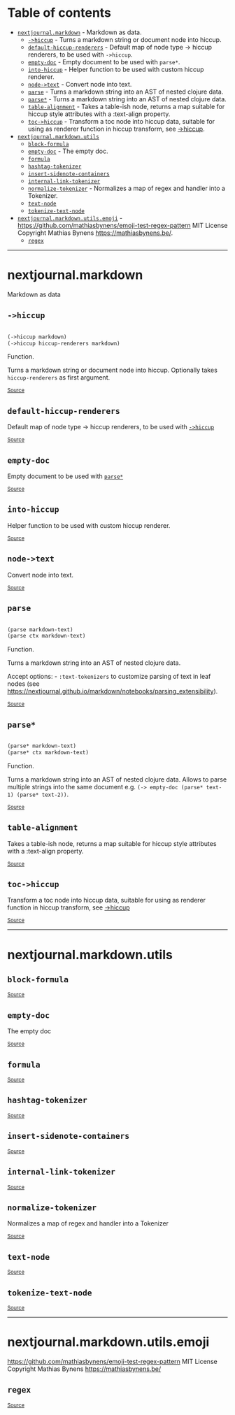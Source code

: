 # Table of contents
-  [`nextjournal.markdown`](#nextjournal.markdown)  - Markdown as data.
    -  [`->hiccup`](#nextjournal.markdown/->hiccup) - Turns a markdown string or document node into hiccup.
    -  [`default-hiccup-renderers`](#nextjournal.markdown/default-hiccup-renderers) - Default map of node type -> hiccup renderers, to be used with <code>-&gt;hiccup</code>.
    -  [`empty-doc`](#nextjournal.markdown/empty-doc) - Empty document to be used with <code>parse*</code>.
    -  [`into-hiccup`](#nextjournal.markdown/into-hiccup) - Helper function to be used with custom hiccup renderer.
    -  [`node->text`](#nextjournal.markdown/node->text) - Convert node into text.
    -  [`parse`](#nextjournal.markdown/parse) - Turns a markdown string into an AST of nested clojure data.
    -  [`parse*`](#nextjournal.markdown/parse*) - Turns a markdown string into an AST of nested clojure data.
    -  [`table-alignment`](#nextjournal.markdown/table-alignment) - Takes a table-ish node, returns a map suitable for hiccup style attributes with a :text-align property.
    -  [`toc->hiccup`](#nextjournal.markdown/toc->hiccup) - Transform a toc node into hiccup data, suitable for using as renderer function in hiccup transform, see [->hiccup](#markdown.transform/toc->hiccup).
-  [`nextjournal.markdown.utils`](#nextjournal.markdown.utils) 
    -  [`block-formula`](#nextjournal.markdown.utils/block-formula)
    -  [`empty-doc`](#nextjournal.markdown.utils/empty-doc) - The empty doc.
    -  [`formula`](#nextjournal.markdown.utils/formula)
    -  [`hashtag-tokenizer`](#nextjournal.markdown.utils/hashtag-tokenizer)
    -  [`insert-sidenote-containers`](#nextjournal.markdown.utils/insert-sidenote-containers)
    -  [`internal-link-tokenizer`](#nextjournal.markdown.utils/internal-link-tokenizer)
    -  [`normalize-tokenizer`](#nextjournal.markdown.utils/normalize-tokenizer) - Normalizes a map of regex and handler into a Tokenizer.
    -  [`text-node`](#nextjournal.markdown.utils/text-node)
    -  [`tokenize-text-node`](#nextjournal.markdown.utils/tokenize-text-node)
-  [`nextjournal.markdown.utils.emoji`](#nextjournal.markdown.utils.emoji)  - https://github.com/mathiasbynens/emoji-test-regex-pattern MIT License Copyright Mathias Bynens <https://mathiasbynens.be/>.
    -  [`regex`](#nextjournal.markdown.utils.emoji/regex)

-----
# <a name="nextjournal.markdown">nextjournal.markdown</a>


Markdown as data




## <a name="nextjournal.markdown/->hiccup">`->hiccup`</a>
``` clojure

(->hiccup markdown)
(->hiccup hiccup-renderers markdown)
```
Function.

Turns a markdown string or document node into hiccup. Optionally takes
  `hiccup-renderers` as first argument.
<p><sub><a href="https://github.com/nextjournal/markdown/blob/main/src/nextjournal/markdown.cljc#L45-L53">Source</a></sub></p>

## <a name="nextjournal.markdown/default-hiccup-renderers">`default-hiccup-renderers`</a>




Default map of node type -> hiccup renderers, to be used with [`->hiccup`](#nextjournal.markdown/->hiccup)
<p><sub><a href="https://github.com/nextjournal/markdown/blob/main/src/nextjournal/markdown.cljc#L41-L43">Source</a></sub></p>

## <a name="nextjournal.markdown/empty-doc">`empty-doc`</a>




Empty document to be used with [`parse*`](#nextjournal.markdown/parse*)
<p><sub><a href="https://github.com/nextjournal/markdown/blob/main/src/nextjournal/markdown.cljc#L8-L10">Source</a></sub></p>

## <a name="nextjournal.markdown/into-hiccup">`into-hiccup`</a>




Helper function to be used with custom hiccup renderer.
<p><sub><a href="https://github.com/nextjournal/markdown/blob/main/src/nextjournal/markdown.cljc#L59-L61">Source</a></sub></p>

## <a name="nextjournal.markdown/node->text">`node->text`</a>




Convert node into text.
<p><sub><a href="https://github.com/nextjournal/markdown/blob/main/src/nextjournal/markdown.cljc#L55-L57">Source</a></sub></p>

## <a name="nextjournal.markdown/parse">`parse`</a>
``` clojure

(parse markdown-text)
(parse ctx markdown-text)
```
Function.

Turns a markdown string into an AST of nested clojure data.

  Accept options:
    - `:text-tokenizers` to customize parsing of text in leaf nodes (see https://nextjournal.github.io/markdown/notebooks/parsing_extensibility).
  
<p><sub><a href="https://github.com/nextjournal/markdown/blob/main/src/nextjournal/markdown.cljc#L22-L37">Source</a></sub></p>

## <a name="nextjournal.markdown/parse*">`parse*`</a>
``` clojure

(parse* markdown-text)
(parse* ctx markdown-text)
```
Function.

Turns a markdown string into an AST of nested clojure data.
  Allows to parse multiple strings into the same document
  e.g. `(-> empty-doc (parse* text-1) (parse* text-2))`.
<p><sub><a href="https://github.com/nextjournal/markdown/blob/main/src/nextjournal/markdown.cljc#L12-L20">Source</a></sub></p>

## <a name="nextjournal.markdown/table-alignment">`table-alignment`</a>




Takes a table-ish node, returns a map suitable for hiccup style attributes with a :text-align property.
<p><sub><a href="https://github.com/nextjournal/markdown/blob/main/src/nextjournal/markdown.cljc#L63-L65">Source</a></sub></p>

## <a name="nextjournal.markdown/toc->hiccup">`toc->hiccup`</a>




Transform a toc node into hiccup data, suitable for using as renderer function in hiccup transform, see [->hiccup](#markdown.transform/toc->hiccup)
<p><sub><a href="https://github.com/nextjournal/markdown/blob/main/src/nextjournal/markdown.cljc#L67-L69">Source</a></sub></p>

-----
# <a name="nextjournal.markdown.utils">nextjournal.markdown.utils</a>






## <a name="nextjournal.markdown.utils/block-formula">`block-formula`</a>



<p><sub><a href="https://github.com/nextjournal/markdown/blob/main/src/nextjournal/markdown/utils.cljc#L23-L23">Source</a></sub></p>

## <a name="nextjournal.markdown.utils/empty-doc">`empty-doc`</a>




The empty doc
<p><sub><a href="https://github.com/nextjournal/markdown/blob/main/src/nextjournal/markdown/utils.cljc#L5-L7">Source</a></sub></p>

## <a name="nextjournal.markdown.utils/formula">`formula`</a>



<p><sub><a href="https://github.com/nextjournal/markdown/blob/main/src/nextjournal/markdown/utils.cljc#L21-L21">Source</a></sub></p>

## <a name="nextjournal.markdown.utils/hashtag-tokenizer">`hashtag-tokenizer`</a>



<p><sub><a href="https://github.com/nextjournal/markdown/blob/main/src/nextjournal/markdown/utils.cljc#L13-L13">Source</a></sub></p>

## <a name="nextjournal.markdown.utils/insert-sidenote-containers">`insert-sidenote-containers`</a>



<p><sub><a href="https://github.com/nextjournal/markdown/blob/main/src/nextjournal/markdown/utils.cljc#L17-L17">Source</a></sub></p>

## <a name="nextjournal.markdown.utils/internal-link-tokenizer">`internal-link-tokenizer`</a>



<p><sub><a href="https://github.com/nextjournal/markdown/blob/main/src/nextjournal/markdown/utils.cljc#L15-L15">Source</a></sub></p>

## <a name="nextjournal.markdown.utils/normalize-tokenizer">`normalize-tokenizer`</a>




Normalizes a map of regex and handler into a Tokenizer
<p><sub><a href="https://github.com/nextjournal/markdown/blob/main/src/nextjournal/markdown/utils.cljc#L9-L11">Source</a></sub></p>

## <a name="nextjournal.markdown.utils/text-node">`text-node`</a>



<p><sub><a href="https://github.com/nextjournal/markdown/blob/main/src/nextjournal/markdown/utils.cljc#L19-L19">Source</a></sub></p>

## <a name="nextjournal.markdown.utils/tokenize-text-node">`tokenize-text-node`</a>



<p><sub><a href="https://github.com/nextjournal/markdown/blob/main/src/nextjournal/markdown/utils.cljc#L25-L25">Source</a></sub></p>

-----
# <a name="nextjournal.markdown.utils.emoji">nextjournal.markdown.utils.emoji</a>


https://github.com/mathiasbynens/emoji-test-regex-pattern
  MIT License
  Copyright Mathias Bynens <https://mathiasbynens.be/>




## <a name="nextjournal.markdown.utils.emoji/regex">`regex`</a>



<p><sub><a href="https://github.com/nextjournal/markdown/blob/main/src/nextjournal/markdown/utils/emoji.cljc#L15-L16">Source</a></sub></p>
